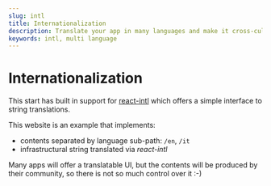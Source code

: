 ```yaml
---
slug: intl
title: Internationalization
description: Translate your app in many languages and make it cross-cultural
keywords: intl, multi language
---
```


# Internationalization

This start has built in support for [react-intl](https://www.npmjs.com/package/react-intl)
which offers a simple interface to string translations.

This website is an example that implements:

- contents separated by language sub-path: `/en`, `/it`
- infrastructural string translated via _react-intl_

Many apps will offer a translatable UI, but the contents will be produced by their
community, so there is not so much control over it :-)

